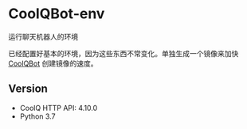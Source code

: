 # CoolQBot-env

运行聊天机器人的环境

已经配置好基本的环境，因为这些东西不常变化。单独生成一个镜像来加快 [CoolQBot](https://github.com/he0119/CoolQBot) 创建镜像的速度。

## Version

- CoolQ HTTP API: 4.10.0
- Python 3.7